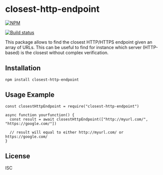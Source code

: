 # closest-http-endpoint

[![NPM](https://nodei.co/npm/closest-http-endpoint.png)](https://nodei.co/npm/closest-http-endpoint/)

[![Build status](https://travis-ci.org/martinlevesque/closest-http-endpoint.svg?branch=master)](https://travis-ci.org/martinlevesque/closest-http-endpoint)

This package allows to find the closest HTTP/HTTPS endpoint given an array of URLs.
This can be useful to find for instance which server (HTTP-based) is the closest without
complex verification.

## Installation

```
npm install closest-http-endpoint
```

## Usage Example

```
const closestHttpEndpoint = require("closest-http-endpoint")

async function yourfunction() {
  const result = await closestHttpEndpoint(["http://myurl.com/", "https://google.com/"])

  // result will equal to either http://myurl.com/ or https://google.com/
}
```

## License

ISC
